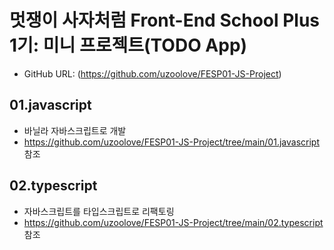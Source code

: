 # 멋쟁이 사자처럼 Front-End School Plus 1기: 미니 프로젝트(TODO App)

- GitHub URL: (https://github.com/uzoolove/FESP01-JS-Project)

## 01.javascript

- 바닐라 자바스크립트로 개발
- https://github.com/uzoolove/FESP01-JS-Project/tree/main/01.javascript 참조

## 02.typescript

- 자바스크립트를 타입스크립트로 리팩토링
- https://github.com/uzoolove/FESP01-JS-Project/tree/main/02.typescript 참조
